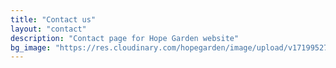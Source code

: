 ```yaml
---
title: "Contact us"
layout: "contact"
description: "Contact page for Hope Garden website"
bg_image: "https://res.cloudinary.com/hopegarden/image/upload/v1719952740/title-poppy.webp"
---
```


